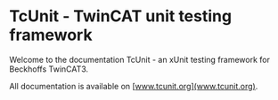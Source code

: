 # TcUnit - TwinCAT unit testing framework

Welcome to the documentation TcUnit - an xUnit testing framework for Beckhoffs TwinCAT3.

All documentation is available on [www.tcunit.org](www.tcunit.org).
